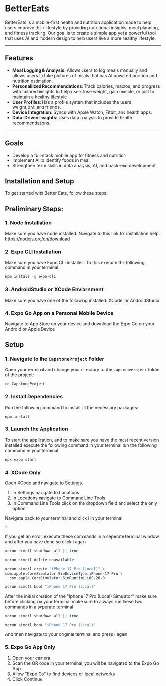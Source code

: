 # BetterEats

BetterEats is a mobile-first health and nutrition application made to help users improve their lifestyle by providing nutritional insights, meal planning, and fitness tracking. Our goal is to create a simple app yet a powerful tool that uses AI and modern design to help users live a more healthy lifestyle.

---

## Features

- **Meal Logging & Analysis**: Allows users to log meals manually and allows users to take pictures of meals that has AI powered porition and nutrition estimation. 
- **Personalilzed Recommendations**: Track calories, macros, and progress with tailored insights to help users lose weight, gain muscle, or just to maintain a healthy lifestyle
- **User Profiles**: Has a profile system that includes the users weight,BMI,and friends. 
- **Device Integration**: Syncs with Apple Watch, Fitbit, and health apps.
- **Data-Driven Insights**: Uses data analysis to provide health recommendations. 

---

## Goals 

- Develop a full-stack mobile app for fitness and nutrition
- Implement AI to identify foods in meal
- Strengthen team skills in data analysis, AI, and back-end development

## Installation and Setup

To get started with Better Eats, follow these steps:

## Preliminary Steps: 

### 1. Node Installation

Make sure you have node installed. Navigate to this link for installation help: https://nodejs.org/en/download

### 2. Expo CLI Installation

Make sure you have Expo CLI installed. To this execute the following command in your terminal.

```bash
npm install -g expo-cli
```

### 3. AndroidStudio or XCode Enviornment

Make sure you have one of the following installed: XCode, or AndroidStudio

### 4. Expo Go App on a Personal Mobile Device

Navigate to App Store on your device and download the Expo Go on your Android or Apple Device

## Setup

### 1. Navigate to the `CapstoneProject` Folder

Open your terminal and change your directory to the `CapstoneProject` folder of the project:

```bash
cd CapstoneProject
```

### 2. Install Dependencies

Run the following command to install all the necessary packages:

```bash
npm install
```

### 3. Launch the Application

To start the application, and to make sure you have the most recent version installed execute the following command in your terminal run the following command in your terminal.

```bash
npx expo start
```

### 4. XCode Only

Open XCode and navigate to Settings. 
1. In Settings navigate to Locations
2. In Locations navigate to Command Line Tools
3. In Command Line Tools click on the dropdown field and select the only option

Navigate back to your terminal and click i in your terminal

```bash
i
```

If you get an error, execute these commands in a seperate terminal window and after you have done so click i again

```bash
xcrun simctl shutdown all || true
```

```bash
xcrun simctl delete unavailable
```

```bash
xcrun simctl create "iPhone 17 Pro (Local)" \
com.apple.CoreSimulator.SimDeviceType.iPhone-17-Pro \
  com.apple.CoreSimulator.SimRuntime.iOS-26-0
```

```bash
xcrun simctl boot "iPhone 17 Pro (Local)"
```

After the initial creation of the "Iphone 17 Pro (Local) Simulator" make sure before clicking i in your terminal make sure to always run these two commands in a seperate terminal

```bash
xcrun simctl shutdown all || true
```
```bash
xcrun simctl boot "iPhone 17 Pro (Local)"
```

And then navigate to your original terminal and press i again

### 5. Expo Go App Only

1. Open your camera
2. Scan the QR code in your terminal, you will be navigated to the Expo Go App
3. Allow "Expo Go" to find devices on local networks
4. Click Continue




